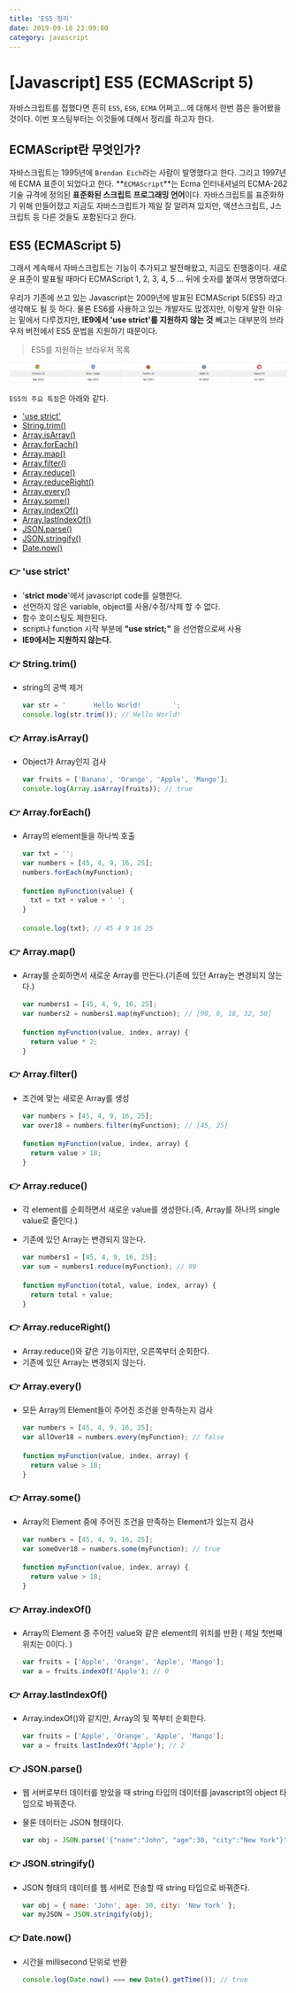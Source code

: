 ```yaml
---
title: 'ES5 정리'
date: 2019-09-18 23:09:80
category: javascript
---
```


# \[Javascript\] ES5 (ECMAScript 5)

자바스크립트를 접했다면 흔히 `ES5`, `ES6`, `ECMA` 어쩌고...에 대해서 한번 쯤은 들어봤을 것이다. 이번 포스팅부터는 이것들에 대해서 정리를 하고자 한다.

## ECMAScript란 무엇인가?

자바스크립트는 1995년에 `Brendan Eich`라는 사람이 발명했다고 한다. 그리고 1997년에 ECMA 표준이 되었다고 한다. **`ECMAScript`**는 Ecma 인터내셔널의 ECMA-262 기술 규격에 정의된 **표준화된 스크립트 프로그래밍 언어**이다. 자바스크립트를 표준화하기 위해 만들어졌고 지금도 자바스크립트가 제일 잘 알려져 있지만, 액션스크립트, J스크립트 등 다른 것들도 포함된다고 한다.

## ES5 (ECMAScript 5)

그래서 계속해서 자바스크립트는 기능이 추가되고 발전해왔고, 지금도 진행중이다. 새로운 표준이 발표될 때마다 ECMAScript 1, 2, 3, 4, 5 ... 뒤에 숫자를 붙여서 명명하였다.

우리가 기존에 쓰고 있는 Javascript는 2009년에 발표된 ECMAScript 5(ES5) 라고 생각해도 될 듯 하다. 물론 ES6를 사용하고 있는 개발자도 많겠지만, 이렇게 말한 이유는 밑에서 다루겠지만, **IE9에서 'use strict'를 지원하지 않는 것** 빼고는 대부분의 브라우저 버전에서 ES5 문법을 지원하기 때문이다.

> ES5를 지원하는 브라우저 목록

![](./img/browserList.png)

`ES5의 주요 특징`은 아래와 같다.

- ['use strict'](#a-nameusestricta-use-strict)
- [String.trim()](#-stringtrim)
- [Array.isArray()](#-arrayisarray)
- [Array.forEach()](#-arrayforeach)
- [Array.map()](#-arraymap)
- [Array.filter()](#-arrayfilter)
- [Array.reduce()](#-arrayreduce)
- [Array.reduceRight()](#-arrayreduceright)
- [Array.every()](#-arrayevery)
- [Array.some()](#-arraysome)
- [Array.indexOf()](#-arrayindexof)
- [Array.lastIndexOf()](#-arraylastindexof)
- [JSON.parse()](#-jsonparse)
- [JSON.stringify()](#-jsonstringify)
- [Date.now()](#-datenow)

### <a name="usestrict"></a>:point_right: 'use strict'

- '**strict mode**'에서 javascript code를 실행한다.
- 선언하지 않은 variable, object를 사용/수정/삭제 할 수 없다.
- 함수 호이스팅도 제한된다.
- script나 function 시작 부분에 **"use strict;"** 을 선언함으로써 사용
- **IE9에서는 지원하지 않는다.**

### :point_right: String.trim()

- string의 공백 제거

  ```javascript
  var str = '       Hello World!        ';
  console.log(str.trim()); // Hello World!
  ```

### :point_right: Array.isArray()

- Object가 Array인지 검사

  ```javascript
  var fruits = ['Banana', 'Orange', 'Apple', 'Mango'];
  console.log(Array.isArray(fruits)); // true
  ```

### :point_right: Array.forEach()

- Array의 element들을 하나씩 호출

  ```javascript
  var txt = '';
  var numbers = [45, 4, 9, 16, 25];
  numbers.forEach(myFunction);

  function myFunction(value) {
  	txt = txt + value + ' ';
  }

  console.log(txt); // 45 4 9 16 25
  ```

### :point_right: Array.map()

- Array를 순회하면서 새로운 Array를 만든다.(기존에 있던 Array는 변경되지 않는다.)

  ```javascript
  var numbers1 = [45, 4, 9, 16, 25];
  var numbers2 = numbers1.map(myFunction); // [90, 8, 18, 32, 50]

  function myFunction(value, index, array) {
  	return value * 2;
  }
  ```

### :point_right: Array.filter()

- 조건에 맞는 새로운 Array를 생성

  ```javascript
  var numbers = [45, 4, 9, 16, 25];
  var over18 = numbers.filter(myFunction); // [45, 25]

  function myFunction(value, index, array) {
  	return value > 18;
  }
  ```

### :point_right: Array.reduce()

- 각 element를 순회하면서 새로운 value를 생성한다.(즉, Array를 하나의 single value로 줄인다.)

- 기존에 있던 Array는 변경되지 않는다.

  ```javascript
  var numbers1 = [45, 4, 9, 16, 25];
  var sum = numbers1.reduce(myFunction); // 99

  function myFunction(total, value, index, array) {
  	return total + value;
  }
  ```

### :point_right: Array.reduceRight()

- Array.reduce()와 같은 기능이지만, 오른쪽부터 순회한다.
- 기존에 있던 Array는 변경되지 않는다.

### :point_right: Array.every()

- 모든 Array의 Element들이 주어진 조건을 만족하는지 검사

  ```javascript
  var numbers = [45, 4, 9, 16, 25];
  var allOver18 = numbers.every(myFunction); // false

  function myFunction(value, index, array) {
  	return value > 18;
  }
  ```

### :point_right: Array.some()

- Array의 Element 중에 주어진 조건을 만족하는 Element가 있는지 검사

  ```javascript
  var numbers = [45, 4, 9, 16, 25];
  var someOver18 = numbers.some(myFunction); // true

  function myFunction(value, index, array) {
  	return value > 18;
  }
  ```

### :point_right: Array.indexOf()

- Array의 Element 중 주어진 value와 같은 element의 위치를 반환 ( 제일 첫번째 위치는 0이다. )

  ```javascript
  var fruits = ['Apple', 'Orange', 'Apple', 'Mango'];
  var a = fruits.indexOf('Apple'); // 0
  ```

### :point_right: Array.lastIndexOf()

- Array.indexOf()와 같지만, Array의 뒷 쪽부터 순회한다.

  ```javascript
  var fruits = ['Apple', 'Orange', 'Apple', 'Mango'];
  var a = fruits.lastIndexOf('Apple'); // 2
  ```

### :point_right: JSON.parse()

- 웹 서버로부터 데이터를 받았을 때 string 타입의 데이터를 javascript의 object 타입으로 바꿔준다.

- 물론 데이터는 JSON 형태이다.

  ```javascript
  var obj = JSON.parse('{"name":"John", "age":30, "city":"New York"}');
  ```

### :point_right: JSON.stringify()

- JSON 형태의 데이터를 웹 서버로 전송할 때 string 타입으로 바꿔준다.

  ```javascript
  var obj = { name: 'John', age: 30, city: 'New York' };
  var myJSON = JSON.stringify(obj);
  ```

### :point_right: Date.now()

- 시간을 millisecond 단위로 반환

  ```javascript
  console.log(Date.now() === new Date().getTime()); // true
  ```
